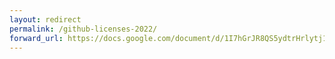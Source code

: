 ```yaml
---
layout: redirect
permalink: /github-licenses-2022/
forward_url: https://docs.google.com/document/d/1I7hGrJR8QS5ydtrHrlytj19k3clVK57r_24eHchT6p0/
---
```

